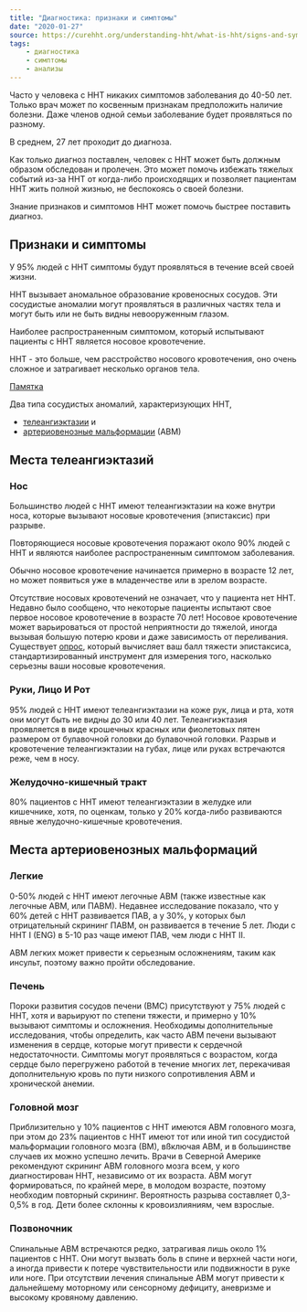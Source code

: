 ```yaml
---
title: "Диагностика: признаки и симптомы"
date: "2020-01-27"
source: https://curehht.org/understanding-hht/what-is-hht/signs-and-symptoms/
tags:
    - диагностика
    - симптомы
    - анализы
---
```


Часто у человека с HHT никаких симптомов заболевания до 40-50 лет.
Только врач может по косвенным признакам предположить наличие болезни.
Даже членов одной семьи заболевание будет проявляться по разному.

В среднем, 27 лет проходит до диагноза.

Как только диагноз поставлен, человек с HHT 
может быть должным образом обследован и пролечен. 
Это может помочь избежать тяжелых событий из-за HHT от когда-либо происходящих
и позволяет пациентам HHT жить полной жизнью, не беспокоясь о своей болезни.
 
Знание признаков и симптомов HHT может помочь быстрее поставить диагноз.

## Признаки и симптомы
У 95% людей с HHT симптомы будут проявляться в течение всей своей жизни.

HHT вызывает аномальное образование кровеносных сосудов.
Эти сосудистые аномалии могут проявляться в различных частях тела и могут быть или не быть
видны невооруженным глазом.
 
Наиболее распространенным симптомом, который испытывают пациенты с HHT
является носовое кровотечение. 
  
HHT - это больше, чем расстройство носового кровотечения,
 оно очень сложное и затрагивает несколько органов тела.
 
[Памятка](https://curehht.org/wp-content/uploads/2019/05/FACT-SHEET-Diagnosis-and-Misdiagnosis.pdf)

Два типа сосудистых аномалий, характеризующих HHT, 
- [телеангиэктазии](https://ru.wikipedia.org/wiki/Телеангиэктазия) и 
- [артериовенозные мальформации](https://ru.wikipedia.org/wiki/Артериовенозная_мальформация) (АВМ)

## Места телеангиэктазий

### Нос
Большинство людей с HHT имеют телеангиэктазии на коже внутри носа, 
которые вызывают носовые кровотечения (эпистаксис) при разрыве.

Повторяющиеся носовые кровотечения поражают около 90% людей с HHT 
и являются наиболее распространенным симптомом заболевания.

Обычно носовое кровотечение начинается примерно в возрасте 12 лет,
но может появиться уже в младенчестве или в зрелом возрасте.

Отсутствие носовых кровотечений не означает, что у пациента нет HHT.
Недавно было сообщено, что некоторые пациенты испытают свое первое носовое кровотечение в возрасте 70 лет!
Носовое кровотечение может варьироваться от простой неприятности до тяжелой,
иногда вызывая большую потерю крови и даже зависимость от переливания. 
Существует [опрос](https://curehht.org/understanding-hht/diagnosis-treatment/nosebleed-severity-score/), который вычисляет ваш балл тяжести эпистаксиса, 
стандартизированный инструмент для измерения того, насколько серьезны ваши носовые кровотечения.

### Руки, Лицо И Рот
95% людей с HHT имеют телеангиэктазии на коже рук, лица и рта, хотя они могут быть не видны до 30 или 40 лет.
Телеангиэктазия проявляется в виде крошечных красных или фиолетовых пятен размером от булавочной головки до булавочной головки.
Разрыв и кровотечение телеангиэктазии на губах, лице или руках встречаются реже, чем в носу.

### Желудочно-кишечный тракт
80% пациентов с HHT имеют телеангиэктазии в желудке или кишечнике, хотя, по оценкам, 
только у 20% когда-либо развиваются явные желудочно-кишечные кровотечения.

## Места артериовенозных мальформаций

### Легкие
0-50% людей с HHT имеют легочные АВМ (также известные как легочные АВМ, или ПАВМ).
Недавнее исследование показало, что у 60% детей с HHT развивается ПАВ, а у 30%, 
у которых был отрицательный скрининг ПАВМ, он развивается в течение 5 лет.
Люди с HHT I (ENG) в 5-10 раз чаще имеют ПАВ, чем люди с HHT II.

АВМ легких может привести к серьезным осложнениям, таким как инсульт, поэтому важно пройти обследование.

### Печень
Пороки развития сосудов печени (ВМС) присутствуют у 75% людей с HHT, 
хотя и варьируют по степени тяжести, и примерно у 10% вызывают симптомы и осложнения.
Необходимы дополнительные исследования, чтобы определить, как часто АВМ печени вызывают
изменения в сердце, которые могут привести к сердечной недостаточности.
Симптомы могут проявляться с возрастом, когда сердце было перегружено работой в течение многих лет,
перекачивая дополнительную кровь по пути низкого сопротивления АВМ и хронической анемии.

### Головной мозг
Приблизительно у 10% пациентов с HHT имеются АВМ головного мозга, при этом до 23% пациентов с 
HHT имеют тот или иной тип сосудистой мальформации головного мозга (ВМ), вßключая АВМ, 
и в большинстве случаев их можно успешно лечить.
Врачи в Северной Америке рекомендуют скрининг АВМ головного мозга всем, у кого диагностирован HHT,
независимо от их возраста.
АВМ могут формироваться, по крайней мере, в молодом возрасте, поэтому необходим повторный скрининг.
Вероятность разрыва составляет 0,3-0,5% в год. Дети более склонны к кровоизлияниям, чем взрослые.

### Позвоночник
Спинальные АВМ встречаются редко, затрагивая лишь около 1% пациентов с HHT.
Они могут вызвать боль в спине и верхней части ноги, а иногда привести к потере 
чувствительности или подвижности в руке или ноге.
При отсутствии лечения спинальные АВМ могут привести к дальнейшему моторному или сенсорному дефициту,
аневризме и высокому кровяному давлению.
